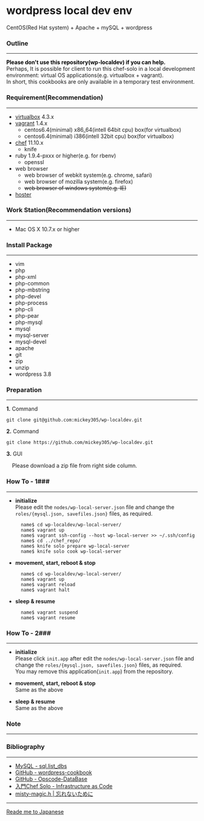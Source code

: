 wordpress local dev env
=======================

CentOS(Red Hat system) + Apache + mySQL + wordpress

### Outline ###
---
<font color="black">**Please don't use this repository(wp-localdev) if you can help.**</font>  
Perhaps, It is possible for client to run this chef-solo in a local development environment: virtual OS applications(e.g. virtualbox + vagrant).  
In short, this cookbooks are only available in a temporary test environment.

### Requirement(Recommendation) ###
---
* [virtualbox][vb] 4.3.x
* [vagrant][vagr] 1.4.x
	* centos6.4(minimal) x86_64(intell 64bit cpu) box(for virtualbox)
	* centos6.4(minimal) i386(intell 32bit cpu) box(for virtualbox)
* [chef][opscode] 11.10.x
	* knife
* ruby 1.9.4-pxxx or higher(e.g. for rbenv)
	* openssl
* web browser
	* web browser of webkit system(e.g. chrome, safari)
	* web browser of mozilla system(e.g. firefox)
	* ~~web browser of windows system(e.g. IE)~~
* [hoster][hosterapp]

### Work Station(Recommendation versions) ###
---
* Mac OS X 10.7.x or higher

### Install Package ###
---
* vim
* php
* php-xml
* php-common
* php-mbstring
* php-devel
* php-process
* php-cli
* php-pear
* php-mysql
* mysql
* mysql-server
* mysql-devel
* apache
* git
* zip
* unzip
* wordpress 3.8

### Preparation ###
---
**1.** Command

	git clone git@github.com:mickey305/wp-localdev.git

**2.** Command

	git clone https://github.com/mickey305/wp-localdev.git

**3.** GUI  

<div style="margin-left:15px;">Please download a zip file from right side column.</div>


### How To - 1###
---
* **initialize**  
	Please edit the `nodes/wp-local-server.json` file and change the `roles/{mysql.json, savefiles.json}` files, as required.

		name$ cd wp-localdev/wp-local-server/
		name$ vagrant up
		name$ vagrant ssh-config --host wp-local-server >> ~/.ssh/config
		name$ cd ../chef_repo/
		name$ knife solo prepare wp-local-server
		name$ knife solo cook wp-local-server

* **movement, start, reboot & stop**

		name$ cd wp-localdev/wp-local-server/
		name$ vagrant up
		name$ vagrant reload
		name$ vagrant halt


* **sleep & resume**

		name$ vagrant suspend
		name$ vagrant resume

### How To - 2###
---
* **initialize**  
	Please click `init.app` after edit the `nodes/wp-local-server.json` file and change the `roles/{mysql.json, savefiles.json}` files, as required.  
	You may remove this application(`init.app`) from the repository.


* **movement, start, reboot & stop**  
	Same as the above


* **sleep & resume**  
	Same as the above

### Note ###
---

### Bibliography ###
---
* [MySQL - sql.list_dbs][MySQL]
* [GitHub - wordpress-cookbook][wp]
* [GitHub - Opscode-DataBase][db]
* [入門Chef Solo - Infrastructure as Code][bookchef]
* [misty-magic.h | 忘れないために][misty-blog]

----
[Reade me to Japanese][jpmd]








[vagr]: http://www.vagrantup.com/
[vb]: https://www.virtualbox.org/
[opscode]: https://learnchef.opscode.com/quickstart/workstation-setup/
[hosterapp]: http://www.redwinder.com/macapp/hoster/
[MySQL]: http://www.rubydoc.info/github/tmtm/ruby-mysql/Mysql:list_dbs
[wp]: https://github.com/brint/wordpress-cookbook
[db]: https://github.com/opscode-cookbooks/database
[bookchef]: http://tatsu-zine.com/books/chef-solo
[misty-blog]: http://mistymagich.wordpress.com/2013/10/08/db%E3%81%8C%E5%AD%98%E5%9C%A8%E3%81%97%E3%81%AA%E3%81%84%E3%81%A8%E3%81%8D%E3%81%ABdb%E3%82%92%E4%BD%9C%E6%88%90%E3%81%99%E3%82%8Bchef%E3%83%AC%E3%82%B7%E3%83%94%E3%82%92%E4%BD%9C%E3%81%A3%E3%81%9F/

[jpmd]: README_jp.md
